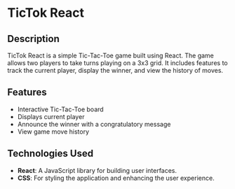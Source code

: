# TicTok React

## Description
TicTok React is a simple Tic-Tac-Toe game built using React. The game allows two players to take turns playing on a 3x3 grid. It includes features to track the current player, display the winner, and view the history of moves.

## Features
- Interactive Tic-Tac-Toe board
- Displays current player
- Announce the winner with a congratulatory message
- View game move history

## Technologies Used
- **React**: A JavaScript library for building user interfaces.
- **CSS**: For styling the application and enhancing the user experience.
